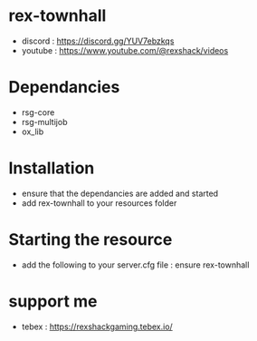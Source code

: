 # rex-townhall
- discord : https://discord.gg/YUV7ebzkqs
- youtube : https://www.youtube.com/@rexshack/videos

# Dependancies
- rsg-core
- rsg-multijob
- ox_lib

# Installation
- ensure that the dependancies are added and started
- add rex-townhall to your resources folder

# Starting the resource
- add the following to your server.cfg file : ensure rex-townhall

# support me
- tebex : https://rexshackgaming.tebex.io/